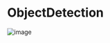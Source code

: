# ObjectDetection

![image](https://github.com/among5094/ObjectDetection/assets/106166621/cff598c6-e69d-4753-8741-ca3ea915b128)

